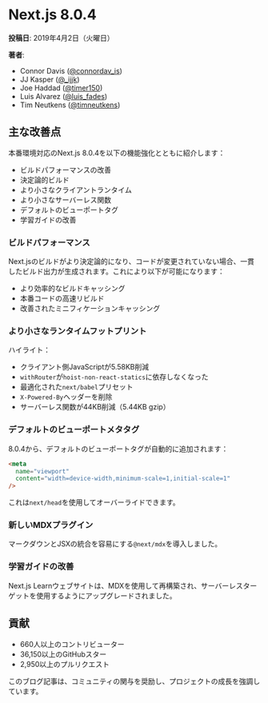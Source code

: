 # Next.js 8.0.4

**投稿日**: 2019年4月2日（火曜日）

**著者**:
- Connor Davis ([@connordav_is](https://twitter.com/connordav_is))
- JJ Kasper ([@_ijjk](https://twitter.com/_ijjk))
- Joe Haddad ([@timer150](https://twitter.com/timer150))
- Luis Alvarez ([@luis_fades](https://twitter.com/luis_fades))
- Tim Neutkens ([@timneutkens](https://twitter.com/timneutkens))

## 主な改善点

本番環境対応のNext.js 8.0.4を以下の機能強化とともに紹介します：

- ビルドパフォーマンスの改善
- 決定論的ビルド
- より小さなクライアントランタイム
- より小さなサーバーレス関数
- デフォルトのビューポートタグ
- 学習ガイドの改善

### ビルドパフォーマンス

Next.jsのビルドがより決定論的になり、コードが変更されていない場合、一貫したビルド出力が生成されます。これにより以下が可能になります：

- より効率的なビルドキャッシング
- 本番コードの高速リビルド
- 改善されたミニフィケーションキャッシング

### より小さなランタイムフットプリント

ハイライト：
- クライアント側JavaScriptが5.58KB削減
- `withRouter`が`hoist-non-react-statics`に依存しなくなった
- 最適化された`next/babel`プリセット
- `X-Powered-By`ヘッダーを削除
- サーバーレス関数が44KB削減（5.44KB gzip）

### デフォルトのビューポートメタタグ

8.0.4から、デフォルトのビューポートタグが自動的に追加されます：

```html
<meta
  name="viewport"
  content="width=device-width,minimum-scale=1,initial-scale=1"
/>
```

これは`next/head`を使用してオーバーライドできます。

### 新しいMDXプラグイン

マークダウンとJSXの統合を容易にする`@next/mdx`を導入しました。

### 学習ガイドの改善

Next.js Learnウェブサイトは、MDXを使用して再構築され、サーバーレスターゲットを使用するようにアップグレードされました。

## 貢献

- 660人以上のコントリビューター
- 36,150以上のGitHubスター
- 2,950以上のプルリクエスト

このブログ記事は、コミュニティの関与を奨励し、プロジェクトの成長を強調しています。
